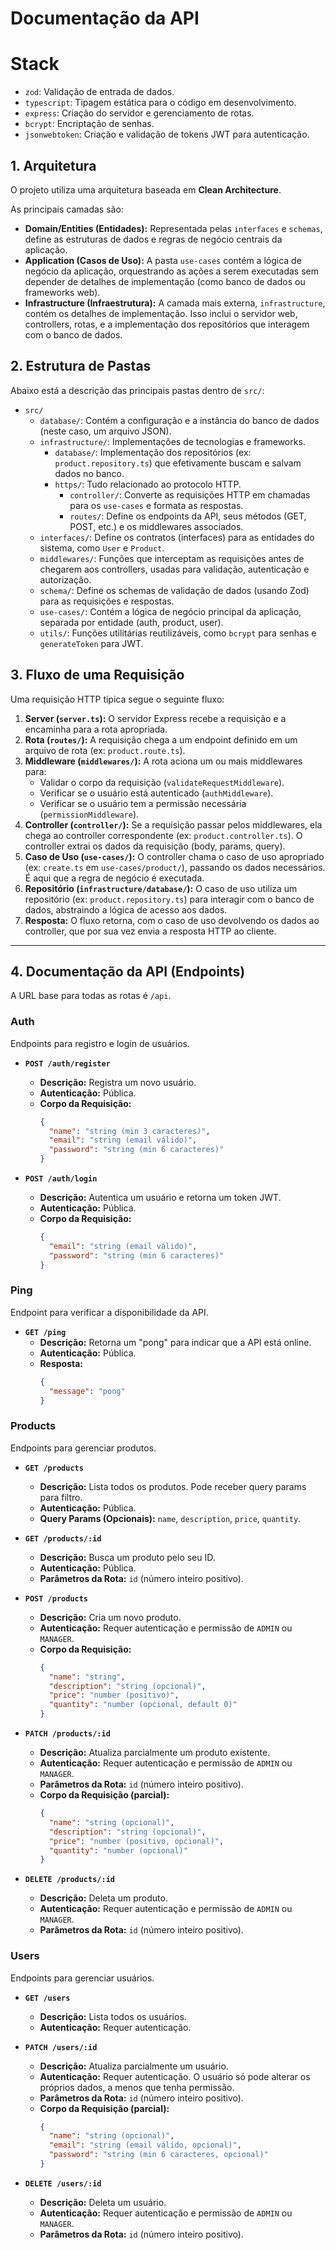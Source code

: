 # Documentação da API

# Stack
- `zod`: Validação de entrada de dados.
- `typescript`: Tipagem estática para o código em desenvolvimento.
- `express`: Criação do servidor e gerenciamento de rotas.
- `bcrypt`: Encriptação de senhas.
- `jsonwebtoken`: Criação e validação de tokens JWT para autenticação.

## 1. Arquitetura

O projeto utiliza uma arquitetura baseada em **Clean Architecture**.

As principais camadas são:

-   **Domain/Entities (Entidades):** Representada pelas `interfaces` e `schemas`, define as estruturas de dados e regras de negócio centrais da aplicação.
-   **Application (Casos de Uso):** A pasta `use-cases` contém a lógica de negócio da aplicação, orquestrando as ações a serem executadas sem depender de detalhes de implementação (como banco de dados ou frameworks web).
-   **Infrastructure (Infraestrutura):** A camada mais externa, `infrastructure`, contém os detalhes de implementação. Isso inclui o servidor web, controllers, rotas, e a implementação dos repositórios que interagem com o banco de dados.

## 2. Estrutura de Pastas

Abaixo está a descrição das principais pastas dentro de `src/`:

-   `src/`
    -   `database/`: Contém a configuração e a instância do banco de dados (neste caso, um arquivo JSON).
    -   `infrastructure/`: Implementações de tecnologias e frameworks.
        -   `database/`: Implementação dos repositórios (ex: `product.repository.ts`) que efetivamente buscam e salvam dados no banco.
        -   `https/`: Tudo relacionado ao protocolo HTTP.
            -   `controller/`: Converte as requisições HTTP em chamadas para os `use-cases` e formata as respostas.
            -   `routes/`: Define os endpoints da API, seus métodos (GET, POST, etc.) e os middlewares associados.
    -   `interfaces/`: Define os contratos (interfaces) para as entidades do sistema, como `User` e `Product`.
    -   `middlewares/`: Funções que interceptam as requisições antes de chegarem aos controllers, usadas para validação, autenticação e autorização.
    -   `schema/`: Define os schemas de validação de dados (usando Zod) para as requisições e respostas.
    -   `use-cases/`: Contém a lógica de negócio principal da aplicação, separada por entidade (auth, product, user).
    -   `utils/`: Funções utilitárias reutilizáveis, como `bcrypt` para senhas e `generateToken` para JWT.

## 3. Fluxo de uma Requisição

Uma requisição HTTP típica segue o seguinte fluxo:

1.  **Server (`server.ts`):** O servidor Express recebe a requisição e a encaminha para a rota apropriada.
2.  **Rota (`routes/`):** A requisição chega a um endpoint definido em um arquivo de rota (ex: `product.route.ts`).
3.  **Middleware (`middlewares/`):** A rota aciona um ou mais middlewares para:
    -   Validar o corpo da requisição (`validateRequestMiddleware`).
    -   Verificar se o usuário está autenticado (`authMiddleware`).
    -   Verificar se o usuário tem a permissão necessária (`permissionMiddleware`).
4.  **Controller (`controller/`):** Se a requisição passar pelos middlewares, ela chega ao controller correspondente (ex: `product.controller.ts`). O controller extrai os dados da requisição (body, params, query).
5.  **Caso de Uso (`use-cases/`):** O controller chama o caso de uso apropriado (ex: `create.ts` em `use-cases/product/`), passando os dados necessários. É aqui que a regra de negócio é executada.
6.  **Repositório (`infrastructure/database/`):** O caso de uso utiliza um repositório (ex: `product.repository.ts`) para interagir com o banco de dados, abstraindo a lógica de acesso aos dados.
7.  **Resposta:** O fluxo retorna, com o caso de uso devolvendo os dados ao controller, que por sua vez envia a resposta HTTP ao cliente.

---

## 4. Documentação da API (Endpoints)

A URL base para todas as rotas é `/api`.

### Auth

Endpoints para registro e login de usuários.

-   **`POST /auth/register`**
    -   **Descrição:** Registra um novo usuário.
    -   **Autenticação:** Pública.
    -   **Corpo da Requisição:**
        ```json
        {
          "name": "string (min 3 caracteres)",
          "email": "string (email válido)",
          "password": "string (min 6 caracteres)"
        }
        ```

-   **`POST /auth/login`**
    -   **Descrição:** Autentica um usuário e retorna um token JWT.
    -   **Autenticação:** Pública.
    -   **Corpo da Requisição:**
        ```json
        {
          "email": "string (email válido)",
          "password": "string (min 6 caracteres)"
        }
        ```

### Ping

Endpoint para verificar a disponibilidade da API.

-   **`GET /ping`**
    -   **Descrição:** Retorna um "pong" para indicar que a API está online.
    -   **Autenticação:** Pública.
    -   **Resposta:**
        ```json
        {
          "message": "pong"
        }
        ```

### Products

Endpoints para gerenciar produtos.

-   **`GET /products`**
    -   **Descrição:** Lista todos os produtos. Pode receber query params para filtro.
    -   **Autenticação:** Pública.
    -   **Query Params (Opcionais):** `name`, `description`, `price`, `quantity`.

-   **`GET /products/:id`**
    -   **Descrição:** Busca um produto pelo seu ID.
    -   **Autenticação:** Pública.
    -   **Parâmetros da Rota:** `id` (número inteiro positivo).

-   **`POST /products`**
    -   **Descrição:** Cria um novo produto.
    -   **Autenticação:** Requer autenticação e permissão de `ADMIN` ou `MANAGER`.
    -   **Corpo da Requisição:**
        ```json
        {
          "name": "string",
          "description": "string (opcional)",
          "price": "number (positivo)",
          "quantity": "number (opcional, default 0)"
        }
        ```

-   **`PATCH /products/:id`**
    -   **Descrição:** Atualiza parcialmente um produto existente.
    -   **Autenticação:** Requer autenticação e permissão de `ADMIN` ou `MANAGER`.
    -   **Parâmetros da Rota:** `id` (número inteiro positivo).
    -   **Corpo da Requisição (parcial):**
        ```json
        {
          "name": "string (opcional)",
          "description": "string (opcional)",
          "price": "number (positivo, opcional)",
          "quantity": "number (opcional)"
        }
        ```

-   **`DELETE /products/:id`**
    -   **Descrição:** Deleta um produto.
    -   **Autenticação:** Requer autenticação e permissão de `ADMIN` ou `MANAGER`.
    -   **Parâmetros da Rota:** `id` (número inteiro positivo).

### Users

Endpoints para gerenciar usuários.

-   **`GET /users`**
    -   **Descrição:** Lista todos os usuários.
    -   **Autenticação:** Requer autenticação.

-   **`PATCH /users/:id`**
    -   **Descrição:** Atualiza parcialmente um usuário.
    -   **Autenticação:** Requer autenticação. O usuário só pode alterar os próprios dados, a menos que tenha permissão.
    -   **Parâmetros da Rota:** `id` (número inteiro positivo).
    -   **Corpo da Requisição (parcial):**
        ```json
        {
          "name": "string (opcional)",
          "email": "string (email válido, opcional)",
          "password": "string (min 6 caracteres, opcional)"
        }
        ```

-   **`DELETE /users/:id`**
    -   **Descrição:** Deleta um usuário.
    -   **Autenticação:** Requer autenticação e permissão de `ADMIN` ou `MANAGER`.
    -   **Parâmetros da Rota:** `id` (número inteiro positivo).
